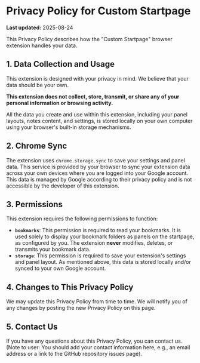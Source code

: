 # Privacy Policy for Custom Startpage

**Last updated:** 2025-08-24

This Privacy Policy describes how the "Custom Startpage" browser extension handles your data.

## 1. Data Collection and Usage

This extension is designed with your privacy in mind. We believe that your data should be your own.

**This extension does not collect, store, transmit, or share any of your personal information or browsing activity.**

All the data you create and use within this extension, including your panel layouts, notes content, and settings, is stored locally on your own computer using your browser's built-in storage mechanisms.

## 2. Chrome Sync

The extension uses `chrome.storage.sync` to save your settings and panel data. This service is provided by your browser to sync your extension data across your own devices where you are logged into your Google account. This data is managed by Google according to their privacy policy and is not accessible by the developer of this extension.

## 3. Permissions

This extension requires the following permissions to function:

-   **`bookmarks`**: This permission is required to read your bookmarks. It is used solely to display your bookmark folders as panels on the startpage, as configured by you. The extension **never** modifies, deletes, or transmits your bookmark data.
-   **`storage`**: This permission is required to save your extension's settings and panel layout. As mentioned above, this data is stored locally and/or synced to your own Google account.

## 4. Changes to This Privacy Policy

We may update this Privacy Policy from time to time. We will notify you of any changes by posting the new Privacy Policy on this page.

## 5. Contact Us

If you have any questions about this Privacy Policy, you can contact us. (Note to user: You should add your contact information here, e.g., an email address or a link to the GitHub repository issues page).
